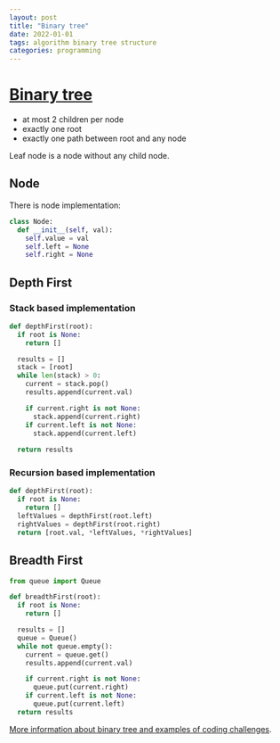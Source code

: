 ```yaml
---
layout: post
title: "Binary tree"
date: 2022-01-01
tags: algorithm binary tree structure
categories: programming
---
```


# [Binary tree](https://en.wikipedia.org/wiki/Binary_tree)

* at most 2 children per node
* exactly one root
* exactly one path between root and any node

Leaf node is a node without any child node.

## Node

There is node implementation:
```python
class Node:
  def __init__(self, val):
    self.value = val
    self.left = None
    self.right = None
```

## Depth First

### Stack based implementation

```python
def depthFirst(root):
  if root is None:
    return []

  results = []
  stack = [root]
  while len(stack) > 0:
    current = stack.pop()
    results.append(current.val)

    if current.right is not None:
      stack.append(current.right)
    if current.left is not None:
      stack.append(current.left)
  
  return results
```

### Recursion based implementation

```python
def depthFirst(root):
  if root is None:
    return []
  leftValues = depthFirst(root.left)
  rightValues = depthFirst(root.right)
  return [root.val, *leftValues, *rightValues]
```

## Breadth First

```python
from queue import Queue

def breadthFirst(root):
  if root is None:
    return []

  results = []
  queue = Queue()
  while not queue.empty():
    current = queue.get()
    results.append(current.val)

    if current.right is not None:
      queue.put(current.right)
    if current.left is not None:
      queue.put(current.left)
  return results
```

[More information about binary tree and examples of coding challenges](https://www.youtube.com/watch?v=fAAZixBzIAI).
